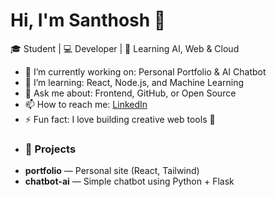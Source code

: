 
# Hi, I'm Santhosh 👋  
🎓 Student | 💻 Developer | 🌱 Learning AI, Web & Cloud

- 🔭 I’m currently working on: Personal Portfolio & AI Chatbot  
- 🌱 I’m learning: React, Node.js, and Machine Learning  
- 💬 Ask me about: Frontend, GitHub, or Open Source  
- 📫 How to reach me: [LinkedIn](www.linkedin.com/in/santhosh-sankar-s-a4910632b) 
- ⚡ Fun fact: I love building creative web tools 🚀
- ### 🔭 Projects
- **portfolio** — Personal site (React, Tailwind)
- **chatbot-ai** — Simple chatbot using Python + Flask

